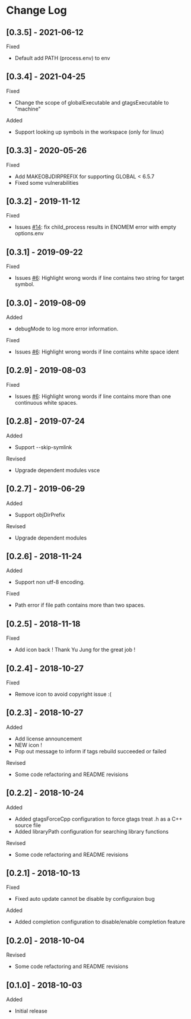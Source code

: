 # Change Log

## [0.3.5] - 2021-06-12

Fixed

* Default add PATH (process.env) to env

## [0.3.4] - 2021-04-25

Fixed

* Change the scope of globalExecutable and gtagsExecutable to "machine"

Added

* Support looking up symbols in the workspace (only for linux)

## [0.3.3] - 2020-05-26

Fixed

* Add MAKEOBJDIRPREFIX for supporting GLOBAL < 6.5.7
* Fixed some vulnerabilities

## [0.3.2] - 2019-11-12

Fixed

* Issues [#14](https://github.com/jaycetyle/vscode-gnu-global/issues/14): fix child_process results in ENOMEM error with empty options.env

## [0.3.1] - 2019-09-22

Fixed

* Issues [#6](https://github.com/jaycetyle/vscode-gnu-global/issues/6): Highlight wrong words if line contains two string for target symbol.

## [0.3.0] - 2019-08-09

Added

* debugMode to log more error information.

Fixed

* Issues [#6](https://github.com/jaycetyle/vscode-gnu-global/issues/6): Highlight wrong words if line contains white space ident

## [0.2.9] - 2019-08-03

Fixed

* Issues [#6](https://github.com/jaycetyle/vscode-gnu-global/issues/6): Highlight wrong words if line contains more than one continuous white spaces.

## [0.2.8] - 2019-07-24

Added

* Support --skip-symlink

Revised

* Upgrade dependent modules vsce

## [0.2.7] - 2019-06-29

Added

* Support objDirPrefix

Revised

* Upgrade dependent modules

## [0.2.6] - 2018-11-24

Added

* Support non utf-8 encoding.

Fixed

* Path error if file path contains more than two spaces.

## [0.2.5] - 2018-11-18

Fixed

* Add icon back ! Thank Yu Jung for the great job !

## [0.2.4] - 2018-10-27

Fixed

* Remove icon to avoid copyright issue :(

## [0.2.3] - 2018-10-27

Added

* Add license announcement
* NEW icon !
* Pop out message to inform if tags rebuild succeeded or failed

Revised

* Some code refactoring and README revisions

## [0.2.2] - 2018-10-24

Added

* Added gtagsForceCpp configuration to force gtags treat .h as a C++ source file
* Added libraryPath configuration for searching library functions

Revised

* Some code refactoring and README revisions

## [0.2.1] - 2018-10-13

Fixed

* Fixed auto update cannot be disable by configuraion bug

Added

* Added completion configuration to disable/enable completion feature

## [0.2.0] - 2018-10-04

Revised

* Some code refactoring and README revisions

## [0.1.0] - 2018-10-03

Added

* Initial release